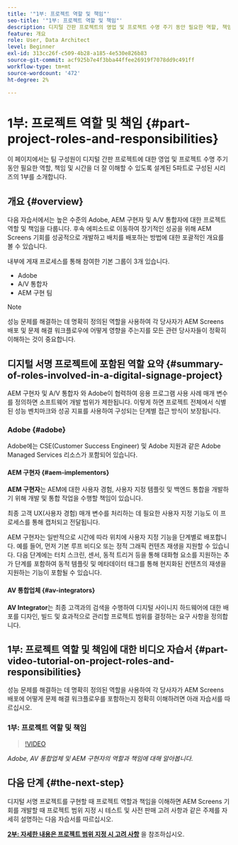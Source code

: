 ```yaml
---
title: '"1부: 프로젝트 역할 및 책임"'
seo-title: '"1부: 프로젝트 역할 및 책임"'
description: 디지털 간판 프로젝트의 영업 및 프로젝트 수명 주기 동안 필요한 역할, 책임 및 시간을 더 잘 이해하려면 이 자습서를 따르십시오.
feature: 개요
role: User, Data Architect
level: Beginner
exl-id: 313cc26f-c509-4b28-a185-4e530e826b83
source-git-commit: acf925b7e4f3bba44ffee26919f7078dd9c491ff
workflow-type: tm+mt
source-wordcount: '472'
ht-degree: 2%

---
```


# 1부: 프로젝트 역할 및 책임 {#part-project-roles-and-responsibilities}

이 페이지에서는 팀 구성원이 디지털 간판 프로젝트에 대한 영업 및 프로젝트 수명 주기 동안 필요한 역할, 책임 및 시간을 더 잘 이해할 수 있도록 설계된 5파트로 구성된 시리즈의 1부를 소개합니다.

## 개요 {#overview}

다음 자습서에서는 높은 수준의 Adobe, AEM 구현자 및 A/V 통합자에 대한 프로젝트 역할 및 책임을 다룹니다. 후속 에피소드로 이동하여 장기적인 성공을 위해 AEM Screens 기회를 성공적으로 개발하고 배치를 배포하는 방법에 대한 포괄적인 개요를 볼 수 있습니다.

내부에 게재 프로세스를 통해 참여한 기본 그룹이 3개 있습니다.

* Adobe
* A/V 통합자
* AEM 구현 팀

>[!NOTE]
>
>성능 문제를 해결하는 데 명확히 정의된 역할을 사용하여 각 당사자가 AEM Screens 배포 및 문제 해결 워크플로우에 어떻게 영향을 주는지를 모든 관련 당사자들이 정확히 이해하는 것이 중요합니다.

## 디지털 서명 프로젝트에 포함된 역할 요약 {#summary-of-roles-involved-in-a-digital-signage-project}

AEM 구현자 및 A/V 통합자 와 Adobe이 협력하여 응용 프로그램 사용 사례 매개 변수를 정의하면 소프트웨어 개발 범위가 제한됩니다. 이렇게 하면 프로젝트 전체에서 식별된 성능 벤치마크와 성공 지표를 사용하여 구성되는 단계별 접근 방식이 보장됩니다.

### Adobe {#adobe}

Adobe에는 CSE(Customer Success Engineer) 및 Adobe 지원과 같은 Adobe Managed Services 리소스가 포함되어 있습니다.

#### AEM 구현자 {#aem-implementors}

**AEM 구현자**&#x200B;는 AEM에 대한 사용자 경험, 사용자 지정 템플릿 및 백엔드 통합을 개발하기 위해 개발 및 통합 작업을 수행할 책임이 있습니다.

최종 고객 UX(사용자 경험) 매개 변수를 처리하는 데 필요한 사용자 지정 기능도 이 프로세스를 통해 캡처되고 전달됩니다.

AEM 구현자는 일반적으로 시간에 따라 위치에 사용자 지정 기능을 단계별로 배포합니다. 예를 들어, 먼저 기본 루프 비디오 또는 정적 그래픽 컨텐츠 재생을 지원할 수 있습니다. 다음 단계에는 터치 스크린, 센서, 동적 트리거 등을 통해 대화형 요소를 지원하는 추가 단계를 포함하여 동적 템플릿 및 메타데이터 태그를 통해 현지화된 컨텐츠의 재생을 지원하는 기능이 포함될 수 있습니다.

#### AV 통합업체 {#av-integrators}

**AV Integrator**&#x200B;는 최종 고객과의 검색을 수행하여 디지털 사이니지 하드웨어에 대한 배포를 디자인, 빌드 및 효과적으로 관리할 프로젝트 범위를 결정하는 요구 사항을 정의합니다.

## 1부: 프로젝트 역할 및 책임에 대한 비디오 자습서 {#part-video-tutorial-on-project-roles-and-responsibilities}

성능 문제를 해결하는 데 명확히 정의된 역할을 사용하여 각 당사자가 AEM Screens 배포에 어떻게 문제 해결 워크플로우를 포함하는지 정확히 이해하려면 아래 자습서를 따르십시오.

### 1부: 프로젝트 역할 및 책임

>[!VIDEO](https://video.tv.adobe.com/v/28375)

*Adobe, AV 통합업체 및 AEM 구현자의 역할과 책임에 대해 알아봅니다.*

## 다음 단계 {#the-next-step}

디지털 서명 프로젝트를 구현할 때 프로젝트 역할과 책임을 이해하면 AEM Screens 기회를 개발할 때 프로젝트 범위 지정 시 테스트 및 사전 판매 고려 사항과 같은 주제를 자세히 설명하는 다음 자습서를 따르십시오.

**[2부: 자세한 내용은 프로젝트 범위 지정 시 고려 사항](project-considerations.md)** 을 참조하십시오.

